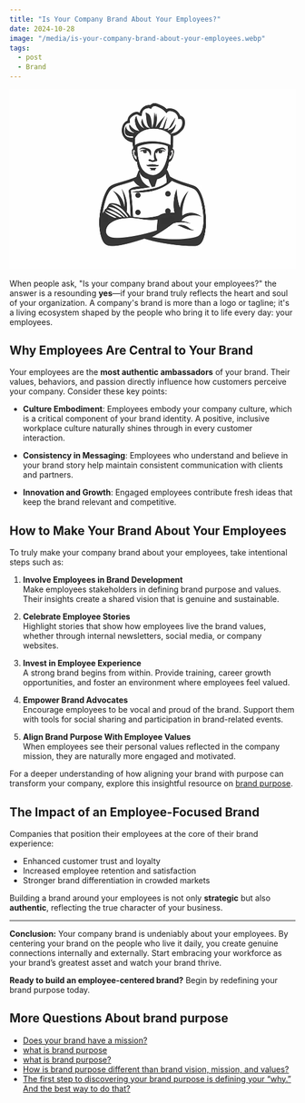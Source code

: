 ```yaml
---
title: "Is Your Company Brand About Your Employees?"
date: 2024-10-28
image: "/media/is-your-company-brand-about-your-employees.webp"
tags:
  - post
  - Brand
---
```


![Is Your Company Brand About Your Employees?](/media/is-your-company-brand-about-your-employees.webp)

When people ask, "Is your company brand about your employees?" the answer is a resounding **yes**—if your brand truly reflects the heart and soul of your organization. A company's brand is more than a logo or tagline; it's a living ecosystem shaped by the people who bring it to life every day: your employees.

## Why Employees Are Central to Your Brand

Your employees are the **most authentic ambassadors** of your brand. Their values, behaviors, and passion directly influence how customers perceive your company. Consider these key points:

- **Culture Embodiment**: Employees embody your company culture, which is a critical component of your brand identity. A positive, inclusive workplace culture naturally shines through in every customer interaction.

- **Consistency in Messaging**: Employees who understand and believe in your brand story help maintain consistent communication with clients and partners.

- **Innovation and Growth**: Engaged employees contribute fresh ideas that keep the brand relevant and competitive.

## How to Make Your Brand About Your Employees

To truly make your company brand about your employees, take intentional steps such as:

1. **Involve Employees in Brand Development**  
   Make employees stakeholders in defining brand purpose and values. Their insights create a shared vision that is genuine and sustainable.

2. **Celebrate Employee Stories**  
   Highlight stories that show how employees live the brand values, whether through internal newsletters, social media, or company websites.

3. **Invest in Employee Experience**  
   A strong brand begins from within. Provide training, career growth opportunities, and foster an environment where employees feel valued.

4. **Empower Brand Advocates**  
   Encourage employees to be vocal and proud of the brand. Support them with tools for social sharing and participation in brand-related events.

5. **Align Brand Purpose With Employee Values**  
   When employees see their personal values reflected in the company mission, they are naturally more engaged and motivated.

For a deeper understanding of how aligning your brand with purpose can transform your company, explore this insightful resource on [brand purpose](https://supertotallyawesome.com/posts/brand-purpose).

## The Impact of an Employee-Focused Brand

Companies that position their employees at the core of their brand experience:

- Enhanced customer trust and loyalty  
- Increased employee retention and satisfaction  
- Stronger brand differentiation in crowded markets  

Building a brand around your employees is not only **strategic** but also **authentic**, reflecting the true character of your business.

---

**Conclusion:** Your company brand is undeniably about your employees. By centering your brand on the people who live it daily, you create genuine connections internally and externally. Start embracing your workforce as your brand’s greatest asset and watch your brand thrive.

**Ready to build an employee-centered brand?** Begin by redefining your brand purpose today.

## More Questions About brand purpose

- [Does your brand have a mission?](/posts/does-your-brand-have-a-mission)
- [what is brand purpose](/posts/what-is-brand-purpose)
- [what is brand purpose?](/posts/what-is-brand-purpose)
- [How is brand purpose different than brand vision, mission, and values?](/posts/how-is-brand-purpose-different-than-brand-vision-m)
- [The first step to discovering your brand purpose is defining your “why.” And the best way to do that?](/posts/the-first-step-to-discovering-your-brand-purpose-i)
